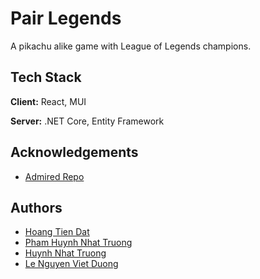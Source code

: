 ﻿
# Pair Legends

A pikachu alike game with League of Legends champions.


## Tech Stack

**Client:** React, MUI

**Server:** .NET Core, Entity Framework


## Acknowledgements

- [Admired Repo](https://github.com/duonghan/pikachu-react)


## Authors

- [Hoang Tien Dat](https://www.github.com/fiezt1492)
- [Pham Huynh Nhat Truong](https://github.com/phamtruong7302)
- [Huynh Nhat Truong](https://github.com/Schjr46)
- [Le Nguyen Viet Duong](https://github.com/vduong2k2)